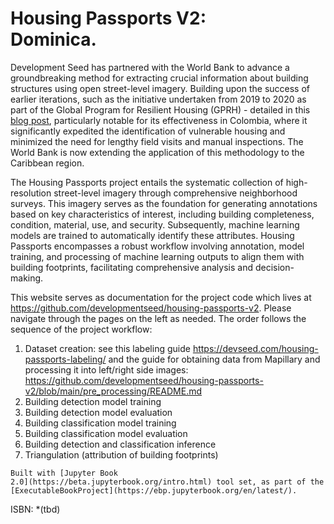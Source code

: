 

<!-- #region -->
# Housing Passports V2: <br> Dominica.

Development Seed has partnered with the World Bank to advance a groundbreaking method for extracting crucial information about building structures using open street-level imagery. Building upon the success of earlier iterations, such as the initiative undertaken from 2019 to 2020 as part of the Global Program for Resilient Housing (GPRH) - detailed in this [blog post](https://devseed.com/blog/2019-05-08-finding-vulnerable-housing-in-street-view-images-using-ai-to-create-safer-cities), particularly notable for its effectiveness in Colombia, where it significantly expedited the identification of vulnerable housing and minimized the need for lengthy field visits and manual inspections. The World Bank is now extending the application of this methodology to the Caribbean region.

The Housing Passports project entails the systematic collection of high-resolution street-level imagery through comprehensive neighborhood surveys. This imagery serves as the foundation for generating annotations based on key characteristics of interest, including building completeness, condition, material, use, and security. Subsequently, machine learning models are trained to automatically identify these attributes. Housing Passports encompasses a robust workflow involving annotation, model training, and processing of machine learning outputs to align them with building footprints, facilitating comprehensive analysis and decision-making.

This website serves as documentation for the project code which lives at https://github.com/developmentseed/housing-passports-v2. Please navigate through the pages on the left as needed. The order follows the sequence of the project workflow:

1) Dataset creation: see this labeling guide https://devseed.com/housing-passports-labeling/ and the guide for obtaining data from Mapillary and processing it into left/right side images: https://github.com/developmentseed/housing-passports-v2/blob/main/pre_processing/README.md
2) Building detection model training
3) Building detection model evaluation
4) Building classification model training 
5) Building classification model evaluation
6) Building detection and classification inference
7) Triangulation (attribution of building footprints)


<!-- #endregion -->

```{admonition} $~$
Built with [Jupyter Book
2.0](https://beta.jupyterbook.org/intro.html) tool set, as part of the
[ExecutableBookProject](https://ebp.jupyterbook.org/en/latest/).  
```



ISBN: *(tbd)


